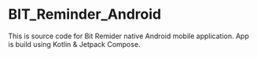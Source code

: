 # BIT_Reminder_Android
This is source code for Bit Remider native Android mobile application. App is build using Kotlin &amp; Jetpack Compose.

